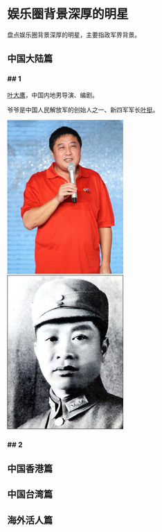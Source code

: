 # 娱乐圈背景深厚的明星
盘点娱乐圈背景深厚的明星，主要指政军界背景。

## 中国大陆篇

### ## 1

[叶大鹰]([https://baike.baidu.com/item/%E5%8F%B6%E5%A4%A7%E9%B9%B0](https://baike.baidu.com/item/叶大鹰))，中国内地男导演、编剧。

爷爷是中国人民解放军的创始人之一、新四军军长[叶挺]([https://baike.baidu.com/item/%E5%8F%B6%E6%8C%BA/299649](https://baike.baidu.com/item/叶挺/299649))。

![叶大鹰](./images/01叶大鹰.jpg)![叶挺](./images/01叶挺.jpg)





### ## 2







## 中国香港篇

## 中国台湾篇

## 海外活人篇